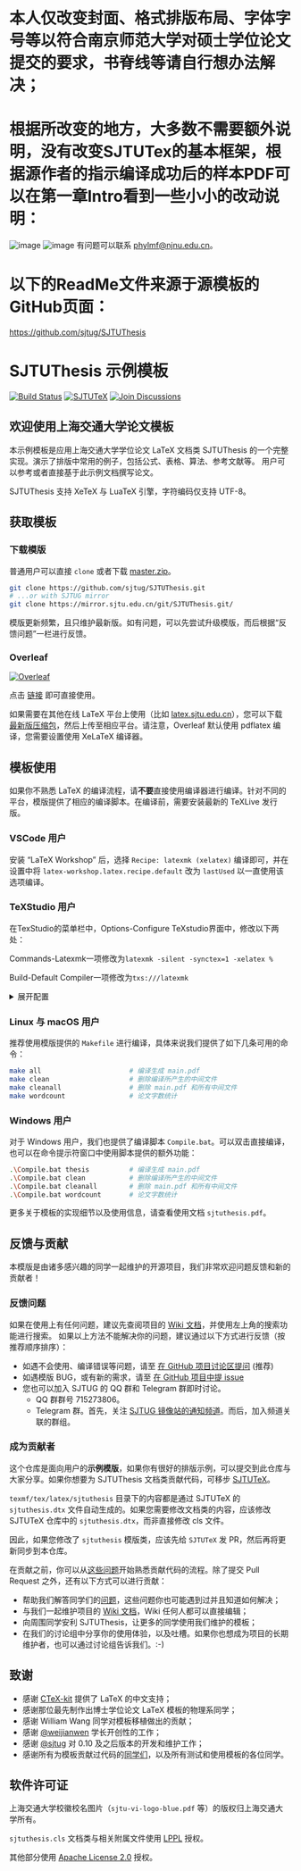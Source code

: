 # 本人仅改变封面、格式排版布局、字体字号等以符合南京师范大学对硕士学位论文提交的要求，书脊线等请自行想办法解决；
# 根据所改变的地方，大多数不需要额外说明，没有改变SJTUTex的基本框架，根据源作者的指示编译成功后的样本PDF可以在第一章Intro看到一些小小的改动说明：
![image](https://github.com/user-attachments/assets/1321faee-d18d-4270-a7b0-e70e5e97422e)
![image](https://github.com/user-attachments/assets/311ab2f8-054f-430b-bf48-83a230725c52)
有问题可以联系 phylmf@njnu.edu.cn。
# 以下的ReadMe文件来源于源模板的GitHub页面：
https://github.com/sjtug/SJTUThesis

# SJTUThesis 示例模板

[![Build Status](https://github.com/sjtug/SJTUThesis/actions/workflows/build.yml/badge.svg)](https://github.com/sjtug/SJTUThesis/actions)
[![SJTUTeX](https://img.shields.io/github/v/release/sjtug/SJTUTeX?label=SJTUTeX)](https://github.com/sjtug/SJTUTeX) 
[![Join Discussions](https://img.shields.io/github/discussions/sjtug/SJTUThesis)](https://github.com/sjtug/SJTUThesis/discussions)

## 欢迎使用上海交通大学论文模板

本示例模板是应用上海交通大学学位论文 LaTeX 文档类 SJTUThesis 的一个完整实现。演示了排版中常用的例子，包括公式、表格、算法、参考文献等。
用户可以参考或者直接基于此示例文档撰写论文。

SJTUThesis 支持 XeTeX 与 LuaTeX 引擎，字符编码仅支持 UTF-8。

## 获取模板

### 下载模版

普通用户可以直接 `clone` 或者下载 [master.zip](https://github.com/sjtug/SJTUThesis/archive/refs/heads/master.zip)。

```bash
git clone https://github.com/sjtug/SJTUThesis.git
# ...or with SJTUG mirror
git clone https://mirror.sjtu.edu.cn/git/SJTUThesis.git/
```

模版更新频繁，且只维护最新版。如有问题，可以先尝试升级模版，而后根据“反馈问题”一栏进行反馈。

### Overleaf

[![Overleaf](https://img.shields.io/badge/Overleaf-SJTUThesis-green.svg)](https://www.overleaf.com/latex/templates/sjtuthesis-latex-thesis-template-for-shanghai-jiao-tong-university/mkdwbyjbtfgg?r=sdkbtJ4qGS8kDZQQ&rm=d&rs=b)

点击 [链接](https://www.overleaf.com/latex/templates/sjtuthesis-latex-thesis-template-for-shanghai-jiao-tong-university/mkdwbyjbtfgg?r=sdkbtJ4qGS8kDZQQ&rm=d&rs=b) 即可直接使用。

如果需要在其他在线 LaTeX 平台上使用（比如 [latex.sjtu.edu.cn](https://latex.sjtu.edu.cn)），您可以下载 [最新版压缩包](https://github.com/sjtug/SJTUThesis/archive/refs/heads/master.zip)，然后上传至相应平台。请注意，Overleaf 默认使用 pdflatex 编译，您需要设置使用 XeLaTeX 编译器。

## 模板使用

如果你不熟悉 LaTeX 的编译流程，请**不要**直接使用编译器进行编译。针对不同的平台，模版提供了相应的编译脚本。在编译前，需要安装最新的 TeXLive 发行版。

### VSCode 用户

安装 “LaTeX Workshop” 后，选择 `Recipe: latexmk (xelatex)` 编译即可，并在设置中将 `latex-workshop.latex.recipe.default` 改为 `lastUsed` 以一直使用该选项编译。

### TeXStudio 用户

在TexStudio的菜单栏中，Options-Configure TeXstudio界面中，修改以下两处：

Commands-Latexmk一项修改为`latexmk -silent -synctex=1 -xelatex %`

Build-Default Compiler一项修改为`txs:///latexmk`

<details>

<summary>展开配置</summary>

<img src="https://user-images.githubusercontent.com/84025388/142163308-3d31f905-af78-40cb-bff1-851cdab04c87.png" width=500px/>

<img src="https://user-images.githubusercontent.com/84025388/142163346-63ec7b7e-932f-44c5-90c4-3b35e435545d.png" width=500px/>

</details>

### Linux 与 macOS 用户

推荐使用模版提供的 `Makefile` 进行编译，具体来说我们提供了如下几条可用的命令：

```bash
make all                      # 编译生成 main.pdf
make clean                    # 删除编译所产生的中间文件
make cleanall                 # 删除 main.pdf 和所有中间文件
make wordcount                # 论文字数统计
```

### Windows 用户

对于 Windows 用户，我们也提供了编译脚本 `Compile.bat`。可以双击直接编译，也可以在命令提示符窗口中使用脚本提供的额外功能：

```bash
.\Compile.bat thesis          # 编译生成 main.pdf
.\Compile.bat clean           # 删除编译所产生的中间文件
.\Compile.bat cleanall        # 删除 main.pdf 和所有中间文件
.\Compile.bat wordcount       # 论文字数统计
```

更多关于模板的实现细节以及使用信息，请查看使用文档 `sjtuthesis.pdf`。

## 反馈与贡献

本模版是由诸多感兴趣的同学一起维护的开源项目，我们非常欢迎问题反馈和新的贡献者！

### 反馈问题

如果在使用上有任何问题，建议先查阅项目的 [Wiki 文档](https://github.com/sjtug/SJTUThesis/wiki)，并使用左上角的搜索功能进行搜索。
如果以上方法不能解决你的问题，建议通过以下方式进行反馈（按推荐顺序排序）：

* 如遇不会使用、编译错误等问题，请至 [在 GitHub 项目讨论区提问](https://github.com/sjtug/SJTUThesis/discussions) (推荐)
* 如遇模版 BUG，或有新的需求，请至 [在 GitHub 项目中提 issue](https://github.com/sjtug/SJTUThesis/issues)
* 您也可以加入 SJTUG 的 QQ 群和 Telegram 群即时讨论。
    * QQ 群群号 715273806。
    * Telegram 群。首先，关注 [SJTUG 镜像站的通知频道](https://t.me/sjtug_mirrors_news)。而后，加入频道关联的群组。

### 成为贡献者

这个仓库是面向用户的**示例模版**，如果你有很好的排版示例，可以提交到此仓库与大家分享。如果你想要为 SJTUThesis 文档类贡献代码，可移步 [SJTUTeX](https://github.com/sjtug/SJTUTeX)。

`texmf/tex/latex/sjtuthesis` 目录下的内容都是通过 SJTUTeX 的 `sjtuthesis.dtx` 文件自动生成的。如果您需要修改文档类的内容，应该修改 SJTUTeX 仓库中的 `sjtuthesis.dtx`，而非直接修改 cls 文件。

因此，如果您修改了 `sjtuthesis` 模版类，应该先给 `SJTUTeX` 发 PR，然后再将更新同步到本仓库。

在贡献之前，你可以从[这些问题](https://github.com/sjtug/SJTUThesis/issues?q=is%3Aissue+is%3Aopen+label%3Agood-first-issue)开始熟悉贡献代码的流程。除了提交 Pull Request 之外，还有以下方式可以进行贡献：

* 帮助我们解答同学们的[问题](https://github.com/sjtug/SJTUThesis/discussions)，这些问题你也可能遇到过并且知道如何解决；
* 与我们一起维护项目的 [Wiki 文档](https://github.com/sjtug/SJTUThesis/wiki)，Wiki 任何人都可以直接编辑；
* 向周围同学安利 SJTUThesis，让更多的同学使用我们维护的模板；
* 在我们的讨论组中分享你的使用体验，以及吐槽。如果你也想成为项目的长期维护者，也可以通过讨论组告诉我们。:-)


## 致谢

* 感谢 [CTeX-kit](https://github.com/CTeX-org/ctex-kit) 提供了 LaTeX 的中文支持；
* 感谢那位最先制作出博士学位论文 LaTeX 模板的物理系同学；
* 感谢 William Wang 同学对模板移植做出的贡献；
* 感谢 [@weijianwen](https://github.com/weijianwen) 学长开创性的工作；
* 感谢 [@sjtug](https://github.com/sjtug) 对 0.10 及之后版本的开发和维护工作；
* 感谢所有为模板贡献过代码的[同学们](https://github.com/sjtug/SJTUThesis/graphs/contributors)，以及所有测试和使用模板的各位同学。

## 软件许可证

上海交通大学校徽校名图片（`sjtu-vi-logo-blue.pdf` 等）的版权归上海交通大学所有。

`sjtuthesis.cls` 文档类与相关附属文件使用 [LPPL](https://www.latex-project.org/lppl.txt) 授权。

其他部分使用 [Apache License 2.0](LICENSE) 授权。
